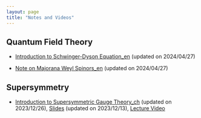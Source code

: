```yaml
---
layout: page
title: "Notes and Videos"
---
```

## Quantum Field Theory
 - [Introduction to Schwinger-Dyson Equation_en](Schwinger-Dyson_Equation.pdf) (updated on 2024/04/27)
 
 - [Note on Majorana Weyl Spinors_en](Majorana-Weyl_Spinor.pdf) (updated on 2024/04/27)
 
## Supersymmetry
 - [Introduction to Supersymmetric Gauge Theory_ch](SUSYGAUGE.pdf) (updated on 2023/12/26), [Slides](Supersymmetric_Gauge_Theory.pdf) (updated on 2023/12/13), [Lecture Video](https://www.bilibili.com/video/BV1FG411e7wT/?spm_id_from=333.999.0.0)
